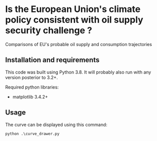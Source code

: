 # Is the European Union's climate policy consistent with oil supply security challenge ?
Comparisons of EU's probable oil supply and consumption trajectories

## Installation and requirements

This code was built using Python 3.8. It will probably also run with any version posterior to 3.2+.

Required python libraries:

- matplotlib 3.4.2+


## Usage

The curve can be displayed using this command:

```
python .\curve_drawer.py
```